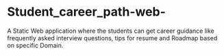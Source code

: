 # Student_career_path-web-
A Static Web application where the students can get career guidance like frequently asked interview questions, tips for resume and Roadmap based on specific Domain.
